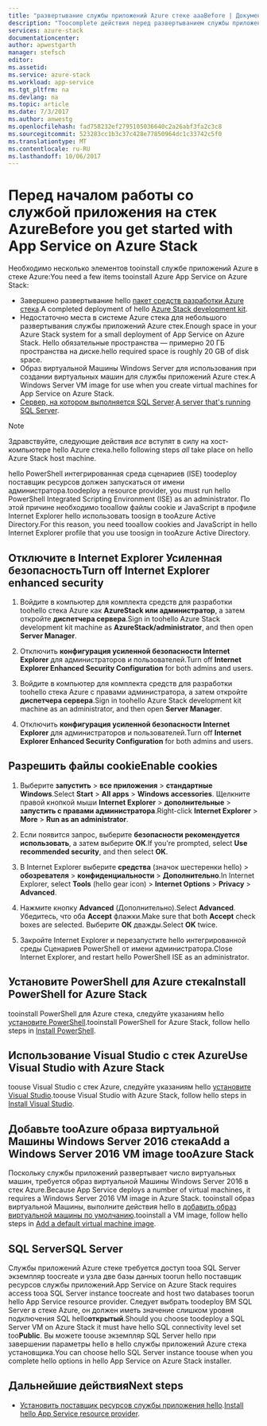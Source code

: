 ```yaml
---
title: "развертывание службы приложений Azure стеке aaaBefore | Документы Microsoft"
description: "Toocomplete действия перед развертыванием службы приложений Azure стеке"
services: azure-stack
documentationcenter: 
author: apwestgarth
manager: stefsch
editor: 
ms.assetid: 
ms.service: azure-stack
ms.workload: app-service
ms.tgt_pltfrm: na
ms.devlang: na
ms.topic: article
ms.date: 7/3/2017
ms.author: anwestg
ms.openlocfilehash: fad758232ef2795105036640c2a26abf3fa2c3c8
ms.sourcegitcommit: 523283cc1b3c37c428e77850964dc1c33742c5f0
ms.translationtype: MT
ms.contentlocale: ru-RU
ms.lasthandoff: 10/06/2017
---
```

# <a name="before-you-get-started-with-app-service-on-azure-stack"></a><span data-ttu-id="98498-103">Перед началом работы со службой приложения на стек Azure</span><span class="sxs-lookup"><span data-stu-id="98498-103">Before you get started with App Service on Azure Stack</span></span>

<span data-ttu-id="98498-104">Необходимо несколько элементов tooinstall службе приложений Azure в стеке Azure:</span><span class="sxs-lookup"><span data-stu-id="98498-104">You need a few items tooinstall Azure App Service on Azure Stack:</span></span>

- <span data-ttu-id="98498-105">Завершено развертывание hello [пакет средств разработки Azure стека](azure-stack-run-powershell-script.md).</span><span class="sxs-lookup"><span data-stu-id="98498-105">A completed deployment of hello [Azure Stack development kit](azure-stack-run-powershell-script.md).</span></span>
- <span data-ttu-id="98498-106">Недостаточно места в системе Azure стека для небольшого развертывания службы приложений Azure стек.</span><span class="sxs-lookup"><span data-stu-id="98498-106">Enough space in your Azure Stack system for a small deployment of App Service on Azure Stack.</span></span>  <span data-ttu-id="98498-107">Hello обязательные пространства — примерно 20 ГБ пространства на диске.</span><span class="sxs-lookup"><span data-stu-id="98498-107">hello required space is roughly 20 GB of disk space.</span></span>
- <span data-ttu-id="98498-108">Образ виртуальной Машины Windows Server для использования при создании виртуальных машин для службы приложений Azure стек.</span><span class="sxs-lookup"><span data-stu-id="98498-108">A Windows Server VM image for use when you create virtual machines for App Service on Azure Stack.</span></span>
- <span data-ttu-id="98498-109">[Сервер, на котором выполняется SQL Server](#SQL-Server).</span><span class="sxs-lookup"><span data-stu-id="98498-109">[A server that's running SQL Server](#SQL-Server).</span></span>

>[!NOTE] 
> <span data-ttu-id="98498-110">Здравствуйте, следующие действия *все* вступят в силу на хост-компьютере hello Azure стека.</span><span class="sxs-lookup"><span data-stu-id="98498-110">hello following steps *all* take place on hello Azure Stack host machine.</span></span>

<span data-ttu-id="98498-111">hello PowerShell интегрированная среда сценариев (ISE) toodeploy поставщик ресурсов должен запускаться от имени администратора.</span><span class="sxs-lookup"><span data-stu-id="98498-111">toodeploy a resource provider, you must run hello PowerShell Integrated Scripting Environment (ISE) as an administrator.</span></span> <span data-ttu-id="98498-112">По этой причине необходимо tooallow файлы cookie и JavaScript в профиле Internet Explorer hello использовать toosign в tooAzure Active Directory.</span><span class="sxs-lookup"><span data-stu-id="98498-112">For this reason, you need tooallow cookies and JavaScript in hello Internet Explorer profile that you use toosign in tooAzure Active Directory.</span></span>

## <a name="turn-off-internet-explorer-enhanced-security"></a><span data-ttu-id="98498-113">Отключите в Internet Explorer Усиленная безопасность</span><span class="sxs-lookup"><span data-stu-id="98498-113">Turn off Internet Explorer enhanced security</span></span>

1.  <span data-ttu-id="98498-114">Войдите в компьютер для комплекта средств для разработки toohello стека Azure как **AzureStack или администратор**, а затем откройте **диспетчера сервера**.</span><span class="sxs-lookup"><span data-stu-id="98498-114">Sign in toohello Azure Stack development kit machine as **AzureStack/administrator**, and then open **Server Manager**.</span></span>

2.  <span data-ttu-id="98498-115">Отключить **конфигурация усиленной безопасности Internet Explorer** для администраторов и пользователей.</span><span class="sxs-lookup"><span data-stu-id="98498-115">Turn off **Internet Explorer Enhanced Security Configuration** for both admins and users.</span></span>

3.  <span data-ttu-id="98498-116">Войдите в компьютер для комплекта средств для разработки toohello стека Azure с правами администратора, а затем откройте **диспетчера сервера**.</span><span class="sxs-lookup"><span data-stu-id="98498-116">Sign in toohello Azure Stack development kit machine as an administrator, and then open **Server Manager**.</span></span>

4.  <span data-ttu-id="98498-117">Отключить **конфигурация усиленной безопасности Internet Explorer** для администраторов и пользователей.</span><span class="sxs-lookup"><span data-stu-id="98498-117">Turn off **Internet Explorer Enhanced Security Configuration** for both admins and users.</span></span>

## <a name="enable-cookies"></a><span data-ttu-id="98498-118">Разрешить файлы cookie</span><span class="sxs-lookup"><span data-stu-id="98498-118">Enable cookies</span></span>

1.  <span data-ttu-id="98498-119">Выберите **запустить** > **все приложения** > **стандартные Windows**.</span><span class="sxs-lookup"><span data-stu-id="98498-119">Select **Start** > **All apps** > **Windows accessories**.</span></span> <span data-ttu-id="98498-120">Щелкните правой кнопкой мыши **Internet Explorer** > **дополнительные** > **запустить с правами администратора**.</span><span class="sxs-lookup"><span data-stu-id="98498-120">Right-click **Internet Explorer** > **More** > **Run as an administrator**.</span></span>

2.  <span data-ttu-id="98498-121">Если появится запрос, выберите **безопасности рекомендуется использовать**, а затем выберите **ОК**.</span><span class="sxs-lookup"><span data-stu-id="98498-121">If you're prompted, select **Use recommended security**, and then select **OK**.</span></span>

3.  <span data-ttu-id="98498-122">В Internet Explorer выберите **средства** (значок шестеренки hello) > **обозревателя** > **конфиденциальности** > **Дополнительно**.</span><span class="sxs-lookup"><span data-stu-id="98498-122">In Internet Explorer, select **Tools** (hello gear icon) > **Internet Options** > **Privacy** > **Advanced**.</span></span>

4.  <span data-ttu-id="98498-123">Нажмите кнопку **Advanced** (Дополнительно).</span><span class="sxs-lookup"><span data-stu-id="98498-123">Select **Advanced**.</span></span> <span data-ttu-id="98498-124">Убедитесь, что оба **Accept** флажки.</span><span class="sxs-lookup"><span data-stu-id="98498-124">Make sure that both **Accept** check boxes are selected.</span></span> <span data-ttu-id="98498-125">Выберите **ОК** дважды.</span><span class="sxs-lookup"><span data-stu-id="98498-125">Select **OK** twice.</span></span>

5.  <span data-ttu-id="98498-126">Закройте Internet Explorer и перезапустите hello интегрированной среды Сценариев PowerShell от имени администратора.</span><span class="sxs-lookup"><span data-stu-id="98498-126">Close Internet Explorer, and restart hello PowerShell ISE as an administrator.</span></span>

## <a name="install-powershell-for-azure-stack"></a><span data-ttu-id="98498-127">Установите PowerShell для Azure стека</span><span class="sxs-lookup"><span data-stu-id="98498-127">Install PowerShell for Azure Stack</span></span>

<span data-ttu-id="98498-128">tooinstall PowerShell для Azure стека, следуйте указаниям hello [установите PowerShell](azure-stack-powershell-install.md).</span><span class="sxs-lookup"><span data-stu-id="98498-128">tooinstall PowerShell for Azure Stack, follow hello steps in [Install PowerShell](azure-stack-powershell-install.md).</span></span>

## <a name="use-visual-studio-with-azure-stack"></a><span data-ttu-id="98498-129">Использование Visual Studio с стек Azure</span><span class="sxs-lookup"><span data-stu-id="98498-129">Use Visual Studio with Azure Stack</span></span>

<span data-ttu-id="98498-130">toouse Visual Studio с стек Azure, следуйте указаниям hello [установите Visual Studio](azure-stack-install-visual-studio.md).</span><span class="sxs-lookup"><span data-stu-id="98498-130">toouse Visual Studio with Azure Stack, follow hello steps in [Install Visual Studio](azure-stack-install-visual-studio.md).</span></span>

## <a name="add-a-windows-server-2016-vm-image-tooazure-stack"></a><span data-ttu-id="98498-131">Добавьте tooAzure образа виртуальной Машины Windows Server 2016 стека</span><span class="sxs-lookup"><span data-stu-id="98498-131">Add a Windows Server 2016 VM image tooAzure Stack</span></span>

<span data-ttu-id="98498-132">Поскольку службы приложений развертывает число виртуальных машин, требуется образ виртуальной Машины Windows Server 2016 в стек Azure.</span><span class="sxs-lookup"><span data-stu-id="98498-132">Because App Service deploys a number of virtual machines, it requires a Windows Server 2016 VM image in Azure Stack.</span></span> <span data-ttu-id="98498-133">tooinstall образ виртуальной Машины, выполните действия hello в [добавить образ виртуальной машины по умолчанию](azure-stack-add-default-image.md).</span><span class="sxs-lookup"><span data-stu-id="98498-133">tooinstall a VM image, follow hello steps in [Add a default virtual machine image](azure-stack-add-default-image.md).</span></span>

## <span data-ttu-id="98498-134"><a name="SQL-Server"></a>SQL Server</span><span class="sxs-lookup"><span data-stu-id="98498-134"><a name="SQL-Server"></a>SQL Server</span></span>

<span data-ttu-id="98498-135">Службы приложений Azure стеке требуется доступ tooa SQL Server экземпляр toocreate и узла две базы данных toorun hello поставщик ресурсов службы приложений.</span><span class="sxs-lookup"><span data-stu-id="98498-135">App Service on Azure Stack requires access tooa SQL Server instance toocreate and host two databases toorun hello App Service resource provider.</span></span>  <span data-ttu-id="98498-136">Следует выбрать toodeploy ВМ SQL Server в стеке Azure, он должен иметь значение слишком уровня подключения SQL hello**открытый**.</span><span class="sxs-lookup"><span data-stu-id="98498-136">Should you choose toodeploy a SQL Server VM on Azure Stack it must have hello SQL connectivity level set too**Public**.</span></span>  <span data-ttu-id="98498-137">Вы можете toouse экземпляр SQL Server hello при завершении параметры hello в hello службы приложений Azure стека установщика.</span><span class="sxs-lookup"><span data-stu-id="98498-137">You can choose hello SQL Server instance toouse when you complete hello options in hello App Service on Azure Stack installer.</span></span>

## <a name="next-steps"></a><span data-ttu-id="98498-138">Дальнейшие действия</span><span class="sxs-lookup"><span data-stu-id="98498-138">Next steps</span></span>

- <span data-ttu-id="98498-139">[Установить поставщик ресурсов службы приложения hello](azure-stack-app-service-deploy.md).</span><span class="sxs-lookup"><span data-stu-id="98498-139">[Install hello App Service resource provider](azure-stack-app-service-deploy.md).</span></span>

<!--Image references-->
[1]: ./media/azure-stack-app-service-before-you-get-started/PSGallery.png
[2]: ./media/azure-stack-app-service-before-you-get-started/WebPI_InstalledProducts.png
